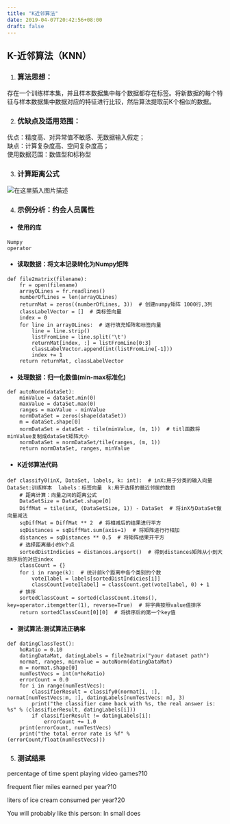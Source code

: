 ```yaml
---
title: "K近邻算法"
date: 2019-04-07T20:42:56+08:00
draft: false
---
```


## K-近邻算法（KNN）

 1. ### 算法思想：
存在一个训练样本集，并且样本数据集中每个数据都存在标签。将新数据的每个特征与样本数据集中数据对应的特征进行比较，然后算法提取前K个相似的数据。

 2. ### 优缺点及适用范围：
优点：精度高、对异常值不敏感、无数据输入假定；<br>
缺点：计算复杂度高、空间复杂度高；<br>
使用数据范围：数值型和标称型<br>

 3. ### 计算距离公式
![在这里插入图片描述](https://img-blog.csdnimg.cn/20190303210938504.png)

 4. ### 示例分析：约会人员属性
- #### 使用的库
```
Numpy
operator
```
- #### 读取数据：将文本记录转化为Numpy矩阵
```
def file2matrix(filename):
    fr = open(filename)
    arrayOLines = fr.readlines()
    numberOfLines = len(arrayOLines)
    returnMat = zeros((numberOfLines, 3))  # 创建numpy矩阵 1000行,3列
    classLabelVector = []  # 类标签向量
    index = 0
    for line in arrayOLines:  # 逐行填充矩阵和标签向量
        line = line.strip()
        listFromLine = line.split('\t')
        returnMat[index, :] = listFromLine[0:3]
        classLabelVector.append(int(listFromLine[-1]))
        index += 1
    return returnMat, classLabelVector
```
- #### 处理数据：归一化数值(min-max标准化)
```
def autoNorm(dataSet):
    minValue = dataSet.min(0)
    maxValue = dataSet.max(0)
    ranges = maxValue - minValue
    normDataSet = zeros(shape(dataSet))
    m = dataSet.shape[0]
    normDataSet = dataSet - tile(minValue, (m, 1))  # titl函数将minValue复制成dataSet矩阵大小
    normDataSet = normDataSet/tile(ranges, (m, 1))
    return normDataSet, ranges, minValue
```
- #### K近邻算法代码
```
def classify0(inX, DataSet, labels, k: int):  # inX:用于分类的输入向量  DataSet:训练样本  labels：标签向量  k:用于选择的最近邻居的数目
    # 距离计算：向量之间的距离公式
    DataSetSize = DataSet.shape[0]
    DiffMat = tile(inX, (DataSetSize, 1)) - DataSet  # 将inX与DataSet做向量减法
    sqDiffMat = DiffMat ** 2  # 将相减后的结果进行平方
    sqDistances = sqDiffMat.sum(axis=1)  # 将矩阵进行行相加
    distances = sqDistances ** 0.5  # 将矩阵结果开平方
    # 选择距离最小的k个点
    sortedDistIndicies = distances.argsort()  # 得到distances矩阵从小到大排序后的对应index
    classCount = {}
    for i in range(k):  # 统计前k个距离中各个类别的个数
        voteIlabel = labels[sortedDistIndicies[i]]
        classCount[voteIlabel] = classCount.get(voteIlabel, 0) + 1
    # 排序
    sortedClassCount = sorted(classCount.items(), key=operator.itemgetter(1), reverse=True)  # 将字典按照value值排序
    return sortedClassCount[0][0]  # 将排序后的第一个key值
```
- #### 测试算法:测试算法正确率
```
def datingClassTest():
    hoRatio = 0.10
    datingDataMat, datingLabels = file2matrix("your dataset path")
    normat, ranges, minvalue = autoNorm(datingDataMat)
    m = normat.shape[0]
    numTestVecs = int(m*hoRatio)
    errorCount = 0.0
    for i in range(numTestVecs):
        classifierResult = classify0(normat[i, :], normat[numTestVecs:m, :], datingLabels[numTestVecs: m], 3)
        print("the classifier came back with %s, the real answer is: %s" % (classifierResult, datingLabels[i]))
        if classifierResult != datingLabels[i]:
            errorCount += 1.0
    print(errorCount, numTestVecs)
    print("the total error rate is %f" % (errorCount/float(numTestVecs)))
```

5. ### 测试结果
percentage of time spent playing video games?10<br>

frequent flier miles earned per year?10<br>

liters of ice cream consumed per year?20<br>

You will probably like this person: In small does